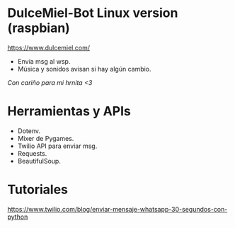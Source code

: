 # DulceMiel-Bot Linux version (raspbian)

https://www.dulcemiel.com/

- Envía msg al wsp.
- Música y sonidos avisan si hay algún cambio.

*Con cariño para mi hrnita <3*

# Herramientas y APIs

- Dotenv.
- Mixer de Pygames.
- Twilio API para enviar msg.
- Requests.
- BeautifulSoup.

# Tutoriales
https://www.twilio.com/blog/enviar-mensaje-whatsapp-30-segundos-con-python
